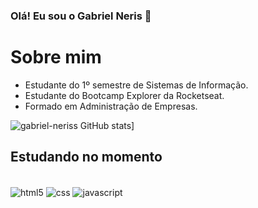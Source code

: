 ### Olá! Eu sou o Gabriel Neris 👋 

# Sobre mim

- Estudante do 1º semestre de Sistemas de Informação.
- Estudante do  Bootcamp Explorer da Rocketseat.
- Formado em Administração de Empresas.


![gabriel-neriss GitHub stats](https://github-readme-stats.vercel.app/api?username=gabriel-neriss)]


## Estudando no momento 

<div style="display: inline_block"><br/>
  <img align="center" alt="html5" src="https://img.shields.io/badge/HTML5-E34F26?style=for-the-badge&logo=html5&logoColor=white" />
  <img align="center" alt="css" src="https://img.shields.io/badge/CSS3-1572B6?style=for-the-badge&logo=css3&logoColor=white" />
  <img align="center" alt="javascript" src="https://img.shields.io/badge/JavaScript-F7DF1E?style=for-the-badge&logo=javascript&logoColor=black" />
</div><br/>
